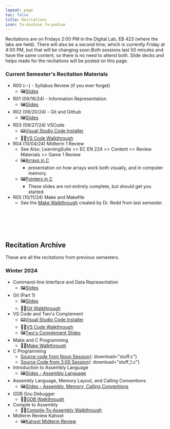 ```yaml
---
layout: page
toc: false
title: Recitations
icon: fa-duotone fa-podium
---
```


Recitations are on Fridays 2:00 PM in the Digital Lab, EB 423 (where the labs are held). There will also be a second time, which is currently Friday at 4:00 PM, but that will be changing soon.Both sessions last 50 minutes and have the same content, so there is no need to attend both. Slide decks and helps made for the recitations will be posted on this page.

### Current Semester's Recitation Materials
* R00 (--) - Syllabus Review (if you ever forget)
  * 🖼️[Slides](/ecen224/recitation/slides_f24/intro_syllabus_help.pdf)
* R01 (09/16/24) - Information Representation
  * 🖼️[Slides](/ecen224/recitation/slides_f24/information_representation.pdf)
* R02 (09/20/24) - Git and Github
  * 🖼️[Slides](/ecen224/recitation/slides_f24/git_github.pdf)
* R03 (09/27/24) VSCode
  * 📟[Visual Studio Code Installer](https://code.visualstudio.com/Download)
  * 🚶‍♀️[VS Code Walkthrough](/ecen224/recitation/vscode-walkthrough)
* R04 (10/04/24) Midterm 1 Review
  * See Also: LearningSuite >> EC EN 224 >> Content >> Review Materials >> Game 1 Review
  * 🖼️[Arrays in C](/ecen224/recitation/slides_f24/arrays_in_C.pdf)
    * presentation on how arrays work both visually, and in computer memory.
  * 🖼️[Pointers in C](/ecen224/recitation/slides_f24/pointers_in_C.pdf)
    * These slides are not entirely complete, but should get you started.
* R05 (10/11/24) Make and Makefile
  * See the [Make Walkthrough](/ecen224/recitation/make-walkthrough) created by Dr. Redd from last semester.

<br><br><br><br>

## Recitation Archive
These are all the recitations from previous semesters.

### Winter 2024
* Command-line Interface and Data Representation
  * 🖼️[Slides](https://1drv.ms/p/s!AsDairlA1Y6-lt0QdhN48LSE4xtirQ?e=lx7Mf9)
* Git (Part 1)
  * 🖼️[Slides](https://1drv.ms/p/s!AsDairlA1Y6-lt5C62GnRKqxmMd5rg?e=awlxz9)
  * 🚶‍♀️[Git Walkthrough](/ecen224/recitation/git-walkthrough)
* VS Code and Two's Complement
  * 📟[Visual Studio Code Installer](https://code.visualstudio.com/Download)
  * 🚶‍♀️[VS Code Walkthrough](/ecen224/recitation/vscode-walkthrough)
  * 🖼️[Two's Complement Slides](https://1drv.ms/p/s!AsDairlA1Y6-lt8KKe5ruOoEQXpvLw?e=cTwUlv)
* Make and C Programming
  * 🚶‍♀️[Make Walkthrough](/ecen224/recitation/make-walkthrough)
* C Programming
  * [Source code from Noon Session](/ecen224/recitation/recitation05_Noon.c){: download="stuff.c"}
  * [Source Code from 3:00 Session](/ecen224/recitation/recitation05_Three.c){: download="stuff_1.c"}
* Introduction to Assembly Language
  * 🖼️[Slides - Assembly Language](https://1drv.ms/p/s!AsDairlA1Y6-luYxDcaLb5bN0-1QIQ?e=upwXCQ)
* Assembly Language, Memory Layout, and Calling Conventions
  * 🖼️[Slides - Assembly, Memory, Calling Conventions](https://1drv.ms/p/s!AsDairlA1Y6-lucjA2anwgYeap_fjA?e=ruQuIY)
* GDB Gnu Debugger
  * 🚶‍♀️[GDB Walkthrough](/ecen224/recitation/gdb-walkthrough)
* Compile to Assembly
  * 🚶‍♀️[Compile-To-Assembly Walkthrough](/ecen224/recitation/cta-walkthrough)
* Midterm Review Kahoot
  * 🖼️[Kahoot Midterm Review](/ecen224/recitation/Kahoot-Midterm-Review.pdf)

